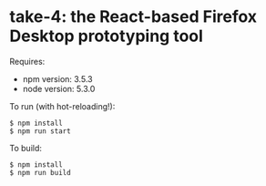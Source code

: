 # take-4: the React-based Firefox Desktop prototyping tool

Requires:

* npm version: 3.5.3
* node version: 5.3.0

To run (with hot-reloading!):
```
$ npm install
$ npm run start
```

To build:
```
$ npm install
$ npm run build
```
